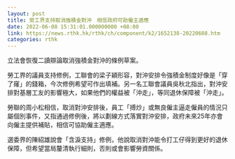 ```yaml
---
layout: post
title: 勞工界支持取消強積金對沖　相信政府可助僱主適應
date: 2022-06-08 15:31:01.000000000 +08:00
link: https://news.rthk.hk/rthk/ch/component/k2/1652138-20220608.htm
categories: rthk
---
```


立法會恢復二讀辯論取消強積金對沖的條例草案。

勞工界的議員支持修例，工聯會的梁子穎形容，對沖安排令強積金制度好像是「穿了窿」的錢箱，今次修例希望可作出填補。另一名工聯會議員吳秋北指出，對沖安排對基層工友的影響極大，如果他們的權益被「沖走」，等同退休保障被「沖走」。

勞聯的周小松相信，取消對沖安排後，員工「搏炒」或無良僱主逼走僱員的情況只屬個別事件，又指通過修例後，將以劃線方式落實對沖安排，政府未來25年亦會向僱主提供補貼，相信可協助僱主適應。

選委界的陳紹雄說會「含淚支持」修例，他說取消對沖能令打工仔得到更好的退休保障，但希望當局釐清執行細則，否則或會影響勞資關係。
